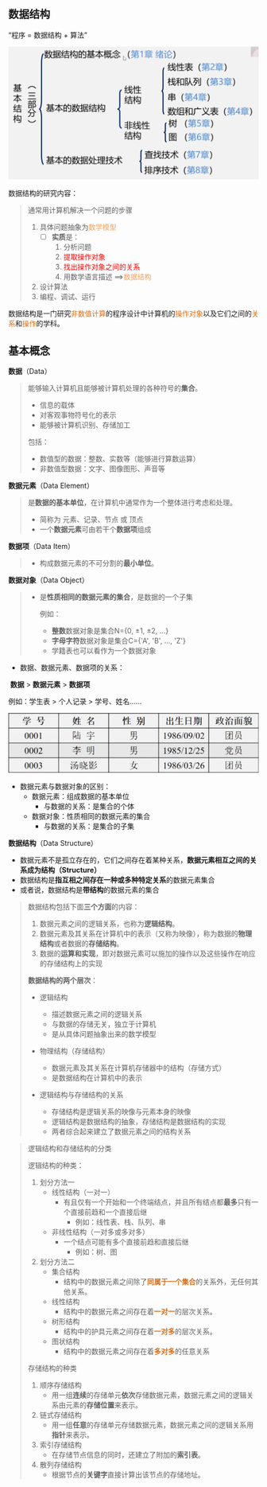 ## 数据结构

“程序 = 数据结构 + 算法”

<img src=".\imgs\数据结构与算法\1-初学内容.png" style="zoom: 67%;" />



数据结构的研究内容：

> 通常用计算机解决一个问题的步骤
>
> 1. 具体问题抽象为<font style="color:#f4a25f">数学模型</font> 
>    - [ ] **实质**是：
>      1. 分析问题
>      2. <font style="color:red">提取操作对象</font> 
>      3. <font style="color:red">找出操作对象之间的关系 </font> 
>      4. 用数学语言描述  ==><font style="color:#f4a25f">数据结构</font> 
> 2. 设计算法
> 3. 编程、调试、运行

数据结构是一门研究<font style="color:#dd6d12">非数值计算</font>的程序设计中计算机的<font style="color:#dd6d12">操作对象</font>以及它们之间的<font style="color:#dd6d12">关系</font>和<font style="color:#dd6d12">操作</font>的学科。



## 基本概念

**数据**（Data）

> ​	能够输入计算机且能够被计算机处理的各种符号的**集合**。
>
> - 信息的载体
> - 对客观事物符号化的表示
> - 能够被计算机识别、存储加工
>
> 包括：
>
> - 数值型的数据：整数、实数等（能够进行算数运算）
> - 非数值型数据：文字、图像图形、声音等

**数据元素**（Data Element）

> ​	是**数据的基本单位**，在计算机中通常作为一个整体进行考虑和处理。
>
> - 简称为 元素、记录、节点 或 顶点
> - 一个**数据元素**可由若干个**数据项**组成

**数据项**（Data Item）

> - 构成数据元素的不可分割的**最小单位**。

**数据对象**（Data Object）

> - 是**性质相同的数据元素的集合**，是数据的一个子集
>
>   例如：
>
>   - **整数**数据对象是集合N={0, ±1, ±2, ...}	
>   - **字母字符**数据对象是集合C={'A', 'B', ..., 'Z'}	
>   - 学籍表也可以看作为一个数据对象

- 数据、数据元素、数据项的关系：

​						 **数据** > **数据元素** > **数据项** 

例如：学生表  > 个人记录 > 学号、姓名......

<img src=".\imgs\数据结构与算法\1-数据、数据项、数据元素.png" style="zoom:80%;" />

- 数据元素与数据对象的区别：
  - 数据元素：组成数据的基本单位
    - 与数据的关系：是集合的个体
  - 数据对象：性质相同的数据元素的集合
    - 与数据的关系：是集合的子集

**数据结构**（Data Structure）

- 数据元素不是孤立存在的，它们之间存在着某种关系，**数据元素相互之间的关系成为结构（Structure）** 
- 数据结构是**指互相之间存在一种或多种特定关系**的数据元素集合
- 或者说，数据结构是**带结构**的数据元素的集合

> 数据结构包括下面**三个方面**的内容：
>
> 1. 数据元素之间的逻辑关系，也称为**逻辑结构**。
> 2. 数据元素及其关系在计算机中的表示（又称为映像），称为数据的**物理结构**或者数据的**存储结构**。
> 3. 数据的**运算和实现**，即对数据元素可以施加的操作以及这些操作在响应的存储结构上的实现
>
> **数据结构的两个层次**：
>
> - 逻辑结构
>   - 描述数据元素之间的逻辑关系
>   - 与数据的存储无关，独立于计算机
>   - 是从具体问题抽象出来的数学模型
> - 物理结构（存储结构）
>   - 数据元素及其关系在计算机存储器中的结构（存储方式）
>   - 是数据结构在计算机中的表示
>
> - 逻辑结构与存储结构的关系
>   - 存储结构是逻辑关系的映像与元素本身的映像
>   - 逻辑结构是数据结构的抽象，存储结构是数据结构的实现
>   - 两者综合起来建立了数据元素之间的结构关系

> 逻辑结构和存储结构的分类
>
> 逻辑结构的种类：
>
> 1. 划分方法一
>    - 线性结构（一对一）
>      - 有且仅有一个开始和一个终端结点，并且所有结点都**最多**只有一个直接前趋和一个直接后继
>        - 例如：线性表、栈、队列、串
>    - 非线性结构（一对多或多对多）
>      - 一个结点可能有多个直接前趋和直接后继
>        - 例如：树、图
> 2. 划分方法二
>    - 集合结构
>      - 结构中的数据元素之间除了<strong style="color:#d76e1a;">同属于一个集合</strong>的关系外，无任何其他关系。
>    - 线性结构
>      - 结构中的数据元素之间存在着<strong style="color:#d76e1a;">一对一</strong>的层次关系。
>    - 树形结构
>      - 结构中的护具元素之间存在着<strong style="color:#d76e1a;">一对多</strong>的层次关系。
>    - 图状结构
>      - 结构中的数据元素之间存在着<strong style="color:#d76e1a;">多对多</strong>的任意关系
>
> 存储结构的种类
>
> 1. 顺序存储结构
>    - 用一组**连续**的存储单元**依次**存储数据元素，数据元素之间的逻辑关系由元素的**存储位置**来表示。
> 2. 链式存储结构
>    - 用一组**任意**的存储单元存储数据元素，数据元素之间的逻辑关系用**指针**来表示。
> 3. 索引存储结构
>    - 在存储节点信息的同时，还建立了附加的**索引表**。
> 4. 散列存储结构
>    - 根据节点的**关键字**直接计算出该节点的存储地址。

